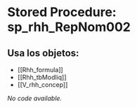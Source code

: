# Stored Procedure: sp_rhh_RepNom002

## Usa los objetos:
- [[Rhh_formula]]
- [[Rhh_tbModliq]]
- [[V_rhh_concep]]

*No code available.*
